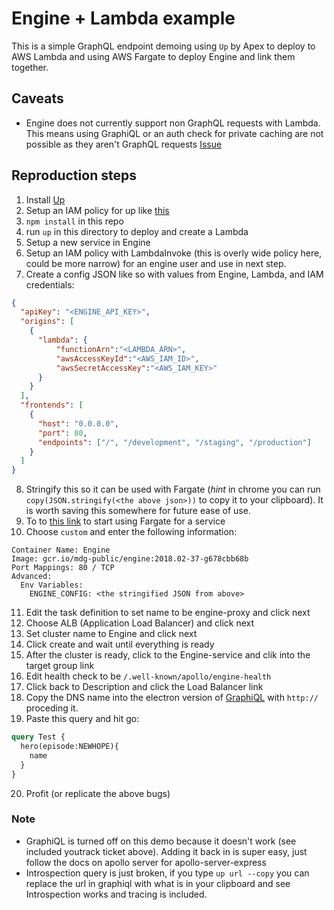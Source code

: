# Engine + Lambda example

This is a simple GraphQL endpoint demoing using `Up` by Apex to deploy to AWS Lambda and using AWS Fargate to deploy Engine and link them together.

## Caveats

- Engine does not currently support non GraphQL requests with Lambda. This means using GraphiQL or an auth check for private caching are not possible as they aren't GraphQL requests [Issue](https://mdg.myjetbrains.com/youtrack/issue/ENG-169)

## Reproduction steps

1. Install [Up](https://up.docs.apex.sh/#installation)
2. Setup an IAM policy for up like [this](https://up.docs.apex.sh/#aws_credentials.iam_policy_for_up_cli)
3. `npm install` in this repo
4. run `up` in this directory to deploy and create a Lambda
5. Setup a new service in Engine
6. Setup an IAM policy with LambdaInvoke (this is overly wide policy here, could be more narrow) for an engine user and use in next step.
7. Create a config JSON like so with values from Engine, Lambda, and IAM credentials:
```json
{
  "apiKey": "<ENGINE_API_KEY>",
  "origins": [
    {
      "lambda": {
          "functionArn":"<LAMBDA_ARN>",
          "awsAccessKeyId":"<AWS_IAM_ID>",
          "awsSecretAccessKey":"<AWS_IAM_KEY>"
      }
    }
  ],
  "frontends": [
    {
      "host": "0.0.0.0",
      "port": 80,
      "endpoints": ["/", "/development", "/staging", "/production"]
    }
  ]
}
```
8. Stringify this so it can be used with Fargate (*hint* in chrome you can run `copy(JSON.stringify(<the above json>))` to copy it to your clipboard). It is worth saving this somewhere for future ease of use.
9. To to [this link](https://console.aws.amazon.com/ecs/home?region=us-east-1#/firstRun) to start using Fargate for a service
10. Choose `custom` and enter the following information:
```
Container Name: Engine
Image: gcr.io/mdg-public/engine:2018.02-37-g678cbb68b
Port Mappings: 80 / TCP
Advanced:
  Env Variables:
    ENGINE_CONFIG: <the stringified JSON from above>

```
11. Edit the task definition to set name to be engine-proxy and click next
12. Choose ALB (Application Load Balancer) and click next
13. Set cluster name to Engine and click next
14. Click create and wait until everything is ready
15. After the cluster is ready, click to the Engine-service and clik into the target group link
16. Edit health check to be `/.well-known/apollo/engine-health`
17. Click back to Description and click the Load Balancer link
18. Copy the DNS name into the electron version of [GraphiQL](https://github.com/skevy/graphiql-app) with `http://` proceding it.
19. Paste this query and hit go:
```graphql
query Test {
  hero(episode:NEWHOPE){
    name
  }
}
```
20. Profit (or replicate the above bugs)

### Note
- GraphiQL is turned off on this demo because it doesn't work (see included youtrack ticket above). Adding it back in is super easy, just follow the docs on apollo server for apollo-server-express
- Introspection query is just broken, if you type `up url --copy` you can replace the url in graphiql with what is in your clipboard and see Introspection works and tracing is included.


